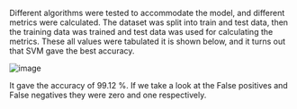 Different algorithms were tested to accommodate the model, and different metrics were calculated. The dataset was split into train and test data, then the training data was 
trained and test data was used for calculating the metrics. 
These all values were tabulated it is shown below, and it turns out that SVM gave the best accuracy. 

![image](https://github.com/user-attachments/assets/24aa5af1-5e84-4a8e-8068-080bed159141)

It gave the accuracy of 99.12 %. If we take a look at the False positives and False negatives they were  zero and one respectively.  
